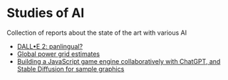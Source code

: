 # Studies of AI
Collection of reports about the state of the art with various AI

* [DALL•E 2: panlingual?](/DALL%E2%80%A2E%202:%20panlingual%3F/research.md)
* [Global power grid estimates](/Global%20power%20grid/raw-chatGPT-session.md)
* [Building a JavaScript game engine collaboratively with ChatGPT, and Stable Diffusion for sample graphics](/JS%20game%20engine/skeleton.html)
